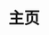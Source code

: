 ---
home: true
title: 主页
icon: home
heroImage: /logo2.svg
bgImage: https://studyimages.oss-cn-beijing.aliyuncs.com/img/SpringBoot/202403/d5adf0a15e3e661a.svg
heroText: Memory's Notes
tagline: 不积跬步，无以至千里；不积小流，无以成江海✊
actions:
  - text: 开始阅读 🧭
    link: /zh/notes/
    type: primary

  - text: 博客主页 💡
    link: /zh/BlogHome.md

features:
  - title: Spring Cloud && Spring Cloud Alibaba 基础教程
    icon: fab fa-markdown
    details: 介绍了常见组件的基本使用以及案例演示。
    link: /zh/notes/SpringCloud/

  - title: 谷粒商城
    icon: person-chalkboard
    details: SpringCloud全新的解决方案，应用监控、限流、网关、熔断降级等分布式方案，全方位涉及。透彻讲解分布式事务、分布式锁等分布式系统的难点。
    link: /zh/notes/cfmall-notes/

  - title: MySQL
    icon: object-group
    details: 内容分为：散记MySQL和深入理解MySQL两部分，详细介绍了索引优化和MySQL系统架构各种细节。
    link: /zh/notes/MySQL/
---